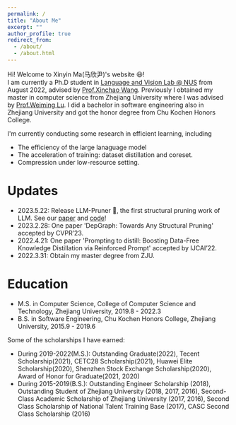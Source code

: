 ```yaml
---
permalink: /
title: "About Me"
excerpt: ""
author_profile: true
redirect_from: 
  - /about/
  - /about.html
---
```


Hi! Welcome to Xinyin Ma(马欣尹)'s website :laughing:!  
I am currently a Ph.D student in [Language and Vision Lab @ NUS](http://www.lv-nus.org/) from August 2022, advised by [Prof.Xinchao Wang](https://sites.google.com/site/sitexinchaowang/). Previously I obtained my master in computer science from Zhejiang University where I was advised by [Prof.Weiming Lu](https://scholar.google.co.id/citations?hl=no&user=H42slBQAAAAJ). I did a bachelor in software engineering also in Zhejiang University and got the honor degree from Chu Kochen Honors College. 

I'm currently conducting some research in efficient learning, including 
* The efficiency of the large lanaguage model
* The acceleration of training: dataset distillation and coreset.
* Compression under low-resource setting. 

Updates
=====
* 2023.5.22: Release LLM-Pruner :ram:, the first structural pruning work of LLM. See our [paper](https://arxiv.org/abs/2305.11627) and [code](https://github.com/horseee/LLM-Pruner)!
* 2023.2.28: One paper 'DepGraph: Towards Any Structural Pruning' accepted by CVPR’23.
* 2022.4.21: One paper 'Prompting to distill: Boosting Data-Free Knowledge Distillation via Reinforced Prompt' accepted by IJCAI’22.
* 2022.3.31: Obtain my master degree from ZJU.


Education
=====
* M.S. in Computer Science, College of Computer Science and Technology, Zhejiang University, 2019.8 - 2022.3
* B.S. in Software Engineering, Chu Kochen Honors College, Zhejiang University, 2015.9 - 2019.6

Some of the scholarships I have earned:
* During 2019-2022(M.S.): Outstanding Graduate(2022), Tecent Scholarship(2021), CETC28 Scholarship(2021), Huawei Elite Scholarship(2020), Shenzhen Stock Exchange Scholarship(2020), Award of Honor for Graduate(2021, 2020)
* During 2015-2019(B.S.): Outstanding Engineer Scholarship (2018), Outstanding Student of Zhejiang University (2018, 2017, 2016), Second-Class Academic Scholarship of Zhejiang University (2017, 2016), Second Class Scholarship of National Talent Training Base (2017), CASC Second Class Scholarship (2016)

